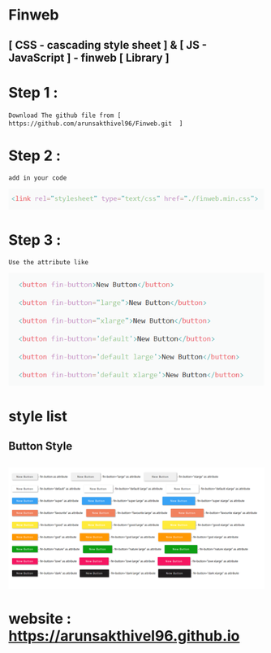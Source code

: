 # Finweb
## [ CSS - cascading style sheet ] &amp; [ JS - JavaScript  ] - finweb [ Library ]
# Step 1 :
	Download The github file from [ https://github.com/arunsakthivel96/Finweb.git  ]
# Step 2 :
	add in your code 

![Alt text](https://github.com/arunsakthivel96/Finweb/blob/master/img-finweb/linkcode.png?raw=true " link add code")
# Step 3 : 
	Use the attribute like

![Alt text](https://github.com/arunsakthivel96/Finweb/blob/master/img-finweb/method.png?raw=true " Use The Attribute Like This ")


# style list
## Button Style 

##
![Alt text](https://github.com/arunsakthivel96/Finweb/blob/master/img-finweb/btn-output.png?raw=true "Button Style Sample [Dev] * ")

# website : https://arunsakthivel96.github.io